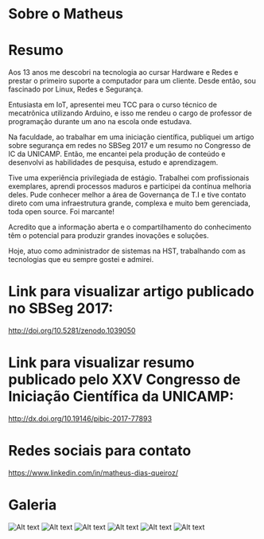 # Sobre o Matheus


# Resumo

Aos 13 anos me descobri na tecnologia ao cursar Hardware e Redes e prestar o primeiro suporte a computador para um cliente. Desde então, sou fascinado por Linux, Redes e Segurança.

Entusiasta em IoT, apresentei meu TCC para o curso técnico de mecatrônica utilizando Arduino, e isso me rendeu o cargo de professor de programação durante um ano na escola onde estudava.

Na faculdade, ao trabalhar em uma iniciação científica, publiquei um artigo sobre segurança em redes no SBSeg 2017 e um resumo no Congresso de IC da UNICAMP. Então, me encantei pela produção de conteúdo e desenvolvi as habilidades de pesquisa, estudo e aprendizagem.

Tive uma experiência privilegiada de estágio. Trabalhei com profissionais exemplares, aprendi processos maduros e participei da contínua melhoria deles. Pude conhecer melhor a área de Governança de T.I e tive contato direto com uma infraestrutura grande, complexa e muito bem gerenciada, toda open source. Foi marcante!

Acredito que a informação aberta e o compartilhamento do conhecimento têm o potencial para produzir grandes inovações e soluções.

Hoje, atuo como administrador de sistemas na HST, trabalhando com as tecnologias que eu sempre gostei e admirei.

# Link para visualizar artigo publicado no SBSeg 2017:

<http://doi.org/10.5281/zenodo.1039050>

# Link para visualizar resumo publicado pelo XXV Congresso de Iniciação Científica da UNICAMP:

<http://dx.doi.org/10.19146/pibic-2017-77893>

# Redes sociais para contato

<https://www.linkedin.com/in/matheus-dias-queiroz/>

# Galeria

![Alt text](MG_3738_3.jpg "")
![Alt text](MG_3741.jpg "")
![Alt text](MG_3746.jpg "")
![Alt text](XXV-CongressoIC-Unicamp.jpg "")
![Alt text](FT-UNICAMP.jpg "")
![Alt text](Embrapa-CNPTIA.jpg "")


